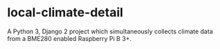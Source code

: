 # local-climate-detail
A Python 3, Django 2 project which simultaneously collects climate data from a BME280 enabled Raspberry Pi B 3+.

